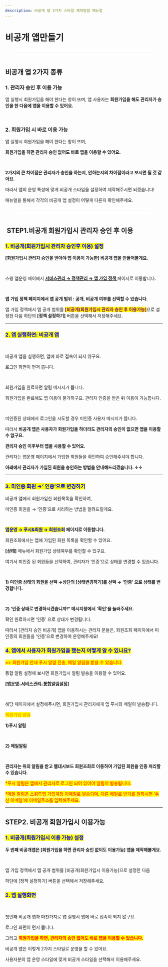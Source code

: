 ```yaml
---
description: 비공개 앱 2가지 스타일 제작방법 매뉴얼
---
```


# 비공개 앱만들기

<figure><img src="../../../.gitbook/assets/구분선 (5) (1).PNG" alt=""><figcaption></figcaption></figure>

## <img src="https://wp.swing2app.co.kr/wp-content/uploads/2020/04/%EB%8B%A8%EB%9D%BD1-1.png" alt="" data-size="line">비공개 앱 2가지 종류



### **1. 관리자 승인 후 이용 가능**&#x20;

앱 실행시 회원가입을 해야 한다는 창이 뜨며, 앱 사용자는 **회원가입을 해도 관리자가 승인을 한 다음에 앱을 이용할 수 있어요.**

<div align="left"><img src="https://wp.swing2app.co.kr/wp-content/uploads/2018/10/%EB%B9%84%EA%B3%B5%EA%B0%9C%EC%95%B14_18.06.08.png" alt=""></div>



### 2.  회원가입 시 바로 이용 가능

앱 실행시 회원가입을 해야 한다는 창이 뜨며,&#x20;

**회원가입을 하면 관리자 승인 없어도 바로 앱을 이용할 수 있어요.**

<div align="left"><img src="https://wp.swing2app.co.kr/wp-content/uploads/2018/10/%EC%95%B1%EA%B3%B5%EA%B0%9C%EB%B2%94%EC%9C%84%EC%97%85%EB%8E%833.18.09-1.png" alt=""></div>

**2가지의 큰 차이점은 관리자가 승인을 하는지, 안하는지의 차이점이라고 보시면 될 것 같아요.**

따라서 앱의 운영 특성에 맞게 비공개 스타일을 설정하여 제작해주시면 되겠습니다!

매뉴얼을 통해서 각각의 비공개 앱 설정이 어떻게 다른지 확인해주세요.

<figure><img src="../../../.gitbook/assets/구분선 (5) (1).PNG" alt=""><figcaption></figcaption></figure>

## <img src="https://wp.swing2app.co.kr/wp-content/uploads/2020/04/%EB%8B%A8%EB%9D%BD1-1.png" alt="" data-size="line">&#x20;**&#x20;STEP1.비공개 회원가입시 관리자 승인 후 이용**



### <mark style="color:blue;">**1. 비공개(회원가입시 관리자 승인후 이용) 설정**</mark>

**\[회원가입시 관리자 승인을 받아야 앱 이용이 가능한] 비공개 앱을 만들어볼게요.**

<div align="left"><img src="https://wp.swing2app.co.kr/wp-content/uploads/2018/10/%ED%9A%8C%EC%9B%90%EA%B0%80%EC%9E%85%EC%96%91%EC%8B%9DNEW12.png" alt=""></div>

스윙 앱운영 페이에서 [**서비스관리 → 정책관리 → 앱 가입 정책** ](http://www.swing2app.co.kr/view/app_setting)페이지로 이동합니다.



<div align="left"><img src="https://s3.ap-northeast-2.amazonaws.com/swing2bucket/resource/image/help/e25b7064dd756ce836f9c7c7af5f09a6.png" alt=""></div>

&#x20;**앱 가입 정책 페이지에서 앱 공개 범위 : 공개, 비공개 여부를 선택할 수 있습니다.**

앱 가입 정책에서 앱 공개 범위를 <mark style="color:purple;">**\[비공개(회원가입시 관리자 승인 후 이용가능]**</mark>으로 설정한 다음 하단의 **\[정책 설정하기]** 버튼을 선택해서 저장해주세요.

***

### <mark style="color:blue;">**2. 앱 실행화면: 비공개 앱**</mark>

<div align="left"><img src="https://wp.swing2app.co.kr/wp-content/uploads/2018/10/%EB%B9%84%EA%B3%B5%EA%B0%9C1.png" alt=""></div>

비공개 앱을 실행하면, 앱에 바로 접속이 되지 않구요.

로그인 화면이 먼저 뜹니다.



<div align="left"><img src="https://wp.swing2app.co.kr/wp-content/uploads/2018/10/%EB%B9%84%EA%B3%B5%EA%B0%9C2.png" alt=""></div>

회원가입을 완료하면 알림 메시지가 뜹니다.

회원가입을 완료해도 앱 이용이 불가하구요. 관리자 인증을 받은 뒤 이용이 가능합니다.



<div align="left"><img src="https://wp.swing2app.co.kr/wp-content/uploads/2018/10/%EB%B9%84%EA%B3%B5%EA%B0%9C3.png" alt=""></div>

미인증된 상태에서 로그인을 시도할 경우 미인증 사용자 메시지가 뜹니다.

따라서 **비공개 앱은 사용자가 회원가입을 하더라도 관리자의 승인이 없으면 앱을 이용할 수 없구요.**

**관리자 승인 이후부터 앱을 사용할 수 있어요.**&#x20;



관리자는 앱운영 페이지에서 가입한 회원들을 확인하여 승인해주셔야 합니다.

**아래에서 관리자가 가입된 회원을 승인하는 방법을 안내해드리겠습니다.  ↓↓**

***

### <mark style="color:blue;">**3. 미인증 회원 →’ 인증’으로 변경하기**</mark>

비공개 앱에서 회원가입한 회원목록을 확인하여,&#x20;

미인증 회원을 → ‘인증’으로 처리하는 방법을 알려드릴게요.

<div align="left"><img src="https://wp.swing2app.co.kr/wp-content/uploads/2018/10/%EB%B9%84%EA%B3%B5%EA%B0%9C5.png" alt=""></div>

<mark style="color:blue;">**앱운영 → 푸시&회원 → 회원조회**</mark>**&#x20;페이지로 이동합니다.**

회원조회에서는 앱에 가입된 회원 목록을 확인할 수 있어요.

**\[상태]** 메뉴에서 회원가입 상태여부를 확인할 수 있구요.

여기서 미인증 된 회원들을 선택하여, 관리자가 ‘인증’으로 상태를 변경할 수 있습니다.



<div align="left"><img src="https://wp.swing2app.co.kr/wp-content/uploads/2018/10/%EB%B9%84%EA%B3%B5%EA%B0%9C6.png" alt=""></div>

**1) 미인증 상태의 회원을 선택 →상단의 \[상태변경하기]를 선택 → ‘인증’ 으로 상태를 변경합니다.**



<div align="left"><img src="https://wp.swing2app.co.kr/wp-content/uploads/2018/10/%EB%B9%84%EA%B3%B5%EA%B0%9C7.png" alt=""></div>

**2) ‘인증 상태로 변경하시겠습니까?’ 메시지창에서 ‘확인’을 눌러주세요.**

확인 완료하시면 ‘인증’ 으로 상태가 변경됩니다.&#x20;

따라서 \[관리자 승인 비공개] 앱을 이용하시는 관리자 분들은, 회원조회 페이지에서 미인증의 회원들을 ‘인증’으로 변경하여 운영해주세요!



### &#x20;<mark style="color:blue;">**4. 앱에서 사용자가 회원가입을 했는지 어떻게 알 수 있나요?**</mark>

<mark style="color:red;">=> 회원가입 안내 푸시 알림 전송, 메일 알림을 받을 수 있습니다.</mark>&#x20;

통합 알림 설정에 보시면 회원가입시 알림 발송을 이용할 수 있어요.&#x20;

[**\[앱운영-서비스관리-통합알림설정\]**](http://www.swing2app.co.kr/view/notification_setting)

<div align="left"><img src="https://wp.swing2app.co.kr/wp-content/uploads/2018/10/%EC%9D%B4%EB%AF%B8%EC%A7%80-25-1.png" alt=""></div>

해당 페이지에서 설정해주시면, 회원가입시 관리자에게 앱 푸시와 메일이 발송됩니다.



<mark style="color:orange;">**회원가입 알림**</mark>&#x20;

**1)푸시 알림**

<div align="left"><img src="https://wp.swing2app.co.kr/wp-content/uploads/2018/10/%EB%B9%84%EA%B3%B5%EA%B0%9C8.png" alt=""></div>

**2) 메일알림**

<div align="left"><img src="https://wp.swing2app.co.kr/wp-content/uploads/2018/10/%EB%B9%84%EA%B3%B5%EA%B0%9C4.png" alt=""></div>

**관리자는 위의 알림을 받고 웹대시보드 회원조회로 이동하여 가입된 회원을 인증 처리할 수 있습니다.**

<mark style="color:red;">\*푸시 알림은 앱에서 관리자로 로그인 되어 있어야 알림이 발송됩니다.</mark>

<mark style="color:red;">\*메일 알림은 스윙투앱 가입계정 이메일로 발송되며, 다른 메일로 받기를 원하시면 ‘수신 이메일’에 이메일주소를 입력해주세요.</mark>

***

## <img src="https://wp.swing2app.co.kr/wp-content/uploads/2020/04/%EB%8B%A8%EB%9D%BD1-1.png" alt="" data-size="line">STEP&#x32;**. 비공개 회원가입시 이용가능**



### <mark style="color:blue;">**1. 비공개(회원가입시 이용 가능) 설정**</mark>

**두 번째 비공개앱은 \[회원가입을 하면 관리자 승인 없이도 이용가능] 앱을 제작해볼게요.**&#x20;

<div align="left"><img src="https://s3.ap-northeast-2.amazonaws.com/swing2bucket/resource/image/help/ac20e6deb42cff01262ed04925fa8819.png" alt=""></div>

앱 가입 정책에서 앱 공개 범위를 \[비공개(회원가입시 이용가능]으로 설정한 다음&#x20;

하단에 \[정책 설정하기] 버튼을 선택해서 저장해주세요.



### <mark style="color:blue;">**2. 앱 실행화면**</mark>

<div align="left"><img src="https://s3.ap-northeast-2.amazonaws.com/swing2bucket/resource/image/help/c45181da25e6bc7ebf15e0902301ac02.png" alt=""></div>

첫번째 비공개 앱과 마찬가지로 앱 실행시 앱에 바로 접속이 되지 않구요.

로그인 화면이 먼저 뜹니다.&#x20;

그리고 <mark style="color:red;">**회원가입을 하면, 관리자의 승인 없어도 바로 앱을 이용할 수 있습니다.**</mark>



비공개 앱은 이렇게 2가지 스타일로 운영을 할 수 있어요.

사용자분의 앱 운영 스타일에 맞게 비공개 스타일을 선택해서 이용해주세요.



